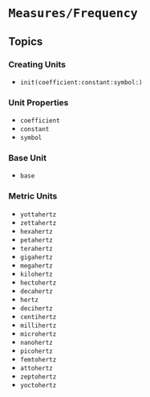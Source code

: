# ``Measures/Frequency``

## Topics

### Creating Units

- ``init(coefficient:constant:symbol:)``

### Unit Properties

- ``coefficient``
- ``constant``
- ``symbol``

### Base Unit

- ``base``

### Metric Units

- ``yottahertz``
- ``zettahertz``
- ``hexahertz``
- ``petahertz``
- ``terahertz``
- ``gigahertz``
- ``megahertz``
- ``kilohertz``
- ``hectohertz``
- ``decahertz``
- ``hertz``
- ``decihertz``
- ``centihertz``
- ``millihertz``
- ``microhertz``
- ``nanohertz``
- ``picohertz``
- ``femtohertz``
- ``attohertz``
- ``zeptohertz``
- ``yoctohertz``
